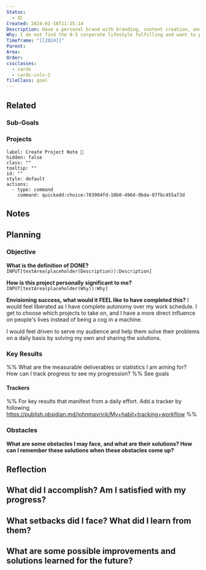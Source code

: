 ```yaml
---
Status:
  - 🟨
Created: 2024-01-16T11:25:14
Description: Have a personal brand with branding, content creation, and digital products
Why: I do not find the 9-5 corporate lifestyle fulfilling and want to push myself to grow by becoming a creator
Timeframe: "[[2024]]"
Parent: 
Area: 
Order: 
cssclasses:
  - cards
  - cards-cols-2
fileClass: goal
---
```

## Related
### Sub-Goals

<!-- Deprecated query: #goal tag being removed. Replace with field:: type = "goal"
```meta-bind-button
label: Create Goal Note 🎯
hidden: false
class: ""
tooltip: ""
id: ""
style: default
actions:
  - type: command
    command: quickadd:choice:0468ea18-5c37-4079-a9ef-25a64cb20934

``` -->
<!-- Deprecated query: #goal tag being removed. Replace with field:: type = "goal"
```dataview
table list("🎯 " + Description, "💡 " + Why) as "Details", Timeframe, Status
FROM #goal AND !"Hidden"
WHERE icontains(file.frontmatter.Parent, this.file.name)
SORT Order, file.name asc
``` -->
### Projects

```meta-bind-button
label: Create Project Note 🚧
hidden: false
class: ""
tooltip: ""
id: ""
style: default
actions:
  - type: command
    command: quickadd:choice:703904fd-10b0-496d-9bda-07fbc455a73d

```

<!-- Deprecated query: #project tag being removed. Replace with field:: type = "project"
```dataview
table list("🎯 " + Description, "💡 " + Why) as "Details", Status
FROM #project AND !"Hidden"
WHERE icontains(file.frontmatter.Goal, this.file.name)
SORT Order, file.name asc
``` -->
## Notes

## Planning
### Objective
**What is the definition of DONE?**
`INPUT[textArea(placeholder(Description)):Description]`

**How is this project personally significant to me?**
`INPUT[textArea(placeholder(Why)):Why]`

**Envisioning success, what would it FEEL like to have completed this?**
I would feel liberated as I have complete autonomy over my work schedule. I get to choose which projects to take on, and I have a more direct influence on people's lives instead of being a cog in a machine.

I would feel driven to serve my audience and help them solve their problems on a daily basis by solving my own and sharing the solutions.
### Key Results
%% What are the measurable deliverables or statistics I am aiming for? How can I track progress to see my progression? %%
See goals
#### Trackers
%% For key results that manifest from a daily effort. Add a tracker by following https://publish.obsidian.md/johnmavrick/My+habit+tracking+workflow %%

### Obstacles
**What are some obstacles I may face, and what are their solutions? How can I remember these solutions when these obstacles come up?**

## Reflection
**What did I accomplish? Am I satisfied with my progress?**
- 

**What setbacks did I face? What did I learn from them?**
- 

**What are some possible improvements and solutions learned for the future?**
- 
